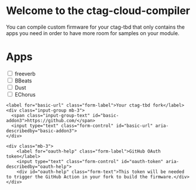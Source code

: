 <h1>Welcome to the ctag-cloud-compiler</h1>

<p>You can compile custom firmware for your ctag-tbd that only contains the apps you need in order to have more room for samples on your module.</p>

<h1>Apps</h1>

<form>
    <div class="form-check form-switch">
      <input class="form-check-input" type="checkbox" id="flexSwitchCheckDefault">
      <label class="form-check-label" for="flexSwitchCheckDefault">freeverb</label>
    </div>
    <div class="form-check form-switch">
      <input class="form-check-input" type="checkbox" id="flexSwitchCheckDefault">
      <label class="form-check-label" for="flexSwitchCheckDefault">BBeats</label>
    </div>
    <div class="form-check form-switch">
      <input class="form-check-input" type="checkbox" id="flexSwitchCheckDefault">
      <label class="form-check-label" for="flexSwitchCheckDefault">Dust</label>
    </div>
    <div class="form-check form-switch">
      <input class="form-check-input" type="checkbox" id="flexSwitchCheckDefault">
      <label class="form-check-label" for="flexSwitchCheckDefault">EChorus</label>
    </div>
    
    <label for="basic-url" class="form-label">Your ctag-tbd fork</label>
    <div class="input-group mb-3">
      <span class="input-group-text" id="basic-addon3">https://github.com/</span>
      <input type="text" class="form-control" id="basic-url" aria-describedby="basic-addon3">
    </div>
    
    <div class="mb-3">
        <label for="oauth-help" class="form-label">GitHub OAuth token</label>
        <input type="text" class="form-control" id="oauth-token" aria-describedby="oauth-help">
        <div id="oauth-help" class="form-text">This token will be needed to trigger the GitHub Action in your fork to build the firmware.</div>
    </div>
</form>

